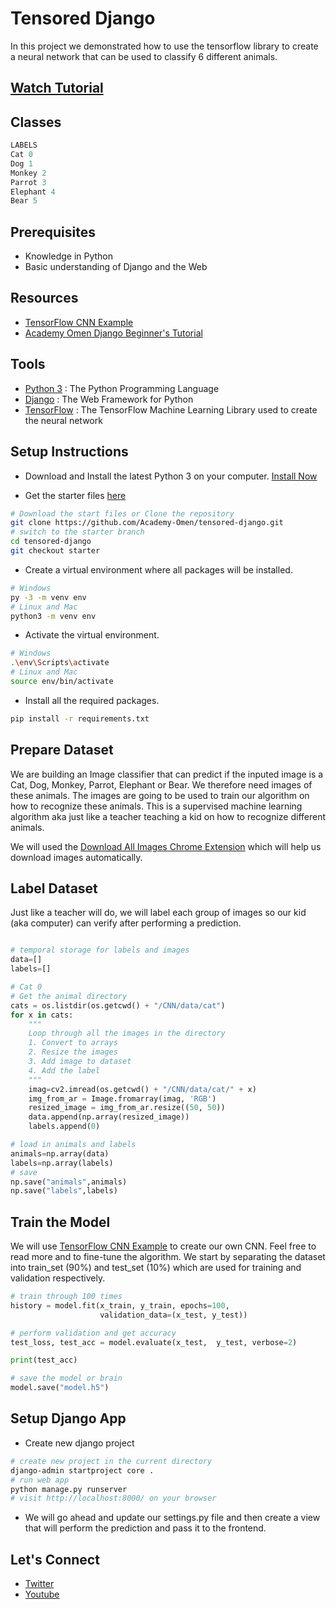 # Tensored Django

In this project we demonstrated how to use the tensorflow library to create a neural network that can be used to classify 6 different animals.

## [Watch Tutorial](https://youtu.be/MUYh8MCboqw)

## Classes

```python
LABELS
Cat 0
Dog 1
Monkey 2
Parrot 3
Elephant 4
Bear 5
```

## Prerequisites

- Knowledge in Python
- Basic understanding of Django and the Web

## Resources

- [TensorFlow CNN Example](https://www.tensorflow.org/tutorials/images/cnn)
- [Academy Omen Django Beginner's Tutorial](https://youtu.be/djNrEft8d_I)

## Tools

- [Python 3](https://www.python.org) : The Python Programming Language
- [Django](https://www.djangoproject.com) : The Web Framework for Python
- [TensorFlow](https://www.tensorflow.org) : The TensorFlow Machine Learning Library used to create the neural network

## Setup Instructions

- Download and Install the latest Python 3 on your computer. [Install Now](https://www.python.org/downloads/)

- Get the starter files [here](hhttps://github.com/Academy-Omen/tensored-django/tree/starter)

```bash
# Download the start files or Clone the repository
git clone https://github.com/Academy-Omen/tensored-django.git
# switch to the starter branch
cd tensored-django
git checkout starter
```

- Create a virtual environment where all packages will be installed.

```bash
# Windows
py -3 -m venv env
# Linux and Mac
python3 -m venv env
```

- Activate the virtual environment.

```bash
# Windows
.\env\Scripts\activate
# Linux and Mac
source env/bin/activate
```

- Install all the required packages.

```bash
pip install -r requirements.txt
```

## Prepare Dataset

We are building an Image classifier that can predict if the inputed image is a Cat, Dog, Monkey, Parrot, Elephant or Bear. We therefore need images of these animals. The images are going to be used to train our algorithm on how to recognize these animals. This is a supervised machine learning algorithm aka just like a teacher teaching a kid on how to recognize different animals.

We will used the [Download All Images Chrome Extension](https://chrome.google.com/webstore/detail/download-all-images/ifipmflagepipjokmbdecpmjbibjnakm?hl=en) which will help us download images automatically.

## Label Dataset

Just like a teacher will do, we will label each group of images so our kid (aka computer) can verify after performing a prediction.

```python

# temporal storage for labels and images
data=[]
labels=[]

# Cat 0
# Get the animal directory
cats = os.listdir(os.getcwd() + "/CNN/data/cat")
for x in cats:
    """
    Loop through all the images in the directory
    1. Convert to arrays
    2. Resize the images
    3. Add image to dataset
    4. Add the label
    """
    imag=cv2.imread(os.getcwd() + "/CNN/data/cat/" + x)
    img_from_ar = Image.fromarray(imag, 'RGB')
    resized_image = img_from_ar.resize((50, 50))
    data.append(np.array(resized_image))
    labels.append(0)

# load in animals and labels
animals=np.array(data)
labels=np.array(labels)
# save
np.save("animals",animals)
np.save("labels",labels)

```

## Train the Model

We will use [TensorFlow CNN Example](https://www.tensorflow.org/tutorials/images/cnn) to create our own CNN. Feel free to read more and to fine-tune the algorithm. We start by separating the dataset into train_set (90%) and test_set (10%) which are used for training and validation respectively.

```python
# train through 100 times
history = model.fit(x_train, y_train, epochs=100,
                    validation_data=(x_test, y_test))

# perform validation and get accuracy
test_loss, test_acc = model.evaluate(x_test,  y_test, verbose=2)

print(test_acc)

# save the model or brain
model.save("model.h5")
```

## Setup Django App

- Create new django project

```bash
# create new project in the current directory
django-admin startproject core .
# run web app
python manage.py runserver
# visit http://localhost:8000/ on your browser
```

- We will go ahead and update our settings.py file and then create a view that will perform the prediction and pass it to the frontend.

## Let's Connect

- [Twitter](https://twitter.com/itz_omen/)
- [Youtube](https://www.youtube.com/channel/UCknaAfNfqKQDQFnqP2zMA6A)
